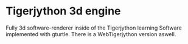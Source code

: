# Tigerjython 3d engine
 Fully 3d software-renderer inside of the Tigerjython learning Software implemented with gturtle.
 There is a WebTigerjython version aswell.

